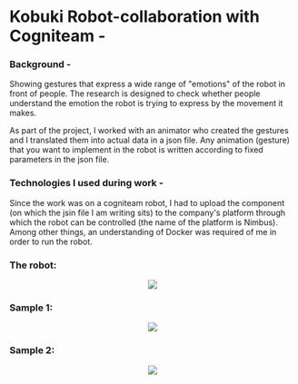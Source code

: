 # Kobuki Robot-collaboration with Cogniteam - 

### Background - 

Showing gestures that express a wide range of "emotions" of the robot in front of people. 
The research is designed to check whether people understand the emotion the robot is trying to express by the movement it makes.

As part of the project, I worked with an animator who created the gestures and I translated them into actual data in a json file.
Any animation (gesture) that you want to implement in the robot is written according to fixed parameters in the json file.

### Technologies I used during work -

Since the work was on a cogniteam robot, I had to upload the component (on which the jsin file I am writing sits) to the
company's platform through which the robot can be controlled (the name of the platform is Nimbus).
Among other things, an understanding of Docker was required of me in order to run the robot.


### The robot:

<p align="center">
<img src="https://github.com/omriamidi/Tray_Robot/assets/111886837/2c0dcfc6-0fbb-45a7-80e0-33a14dc67ee9">
</p>


### Sample 1:

<p align="center">
<img src="https://github.com/omriamidi/Tray_Robot/assets/111886837/664765c7-1cd5-4a67-919a-faa73176dfa9">
</p>


### Sample 2:

<p align="center">
<img src="https://github.com/omriamidi/Tray_Robot/assets/111886837/f7ab7e96-07fc-4a40-b5b9-e61772092f24">
</p>
